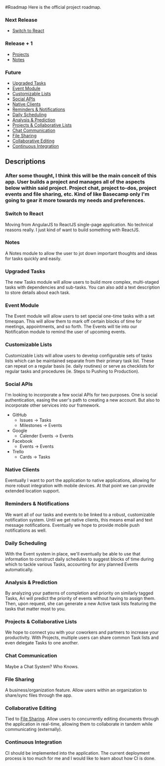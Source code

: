 #Roadmap
Here is the official project roadmap.

### Next Release
- [Switch to React](#switch-to-react)

### Release + 1
- [Projects](#projects)
- [Notes](#notes)

### Future
- [Upgraded Tasks](#upgraded-tasks)
- [Event Module](#event-module)
- [Customizable Lists](#customizable-lists)
- [Social APIs](#social-apis)
- [Native Clients](#native-clients)
- [Reminders & Notifications](#reminders--notifications)
- [Daily Scheduling](#daily-scheduling)
- [Analysis & Prediction](#analysis--prediction)
- [Projects & Collaborative Lists](#projects--collaborative-lists)
- [Chat Communication](#chat-communication)
- [File Sharing](#file-sharing)
- [Collaborative Editing](#collaborative-editing)
- [Continuous Integration](#continuous-integration)

## Descriptions

### After some thought, I think this will be the main conceit of this app. User builds a project and manages all of the aspects below within said project. Project chat, project to-dos, project events and file sharing, etc. Kind of like Basecamp only I'm going to gear it more towards my needs and preferences.

### Switch to React
Moving from AngularJS to ReactJS single-page application. No technical reasons really. I just kind of want to build something with ReactJS.

### Notes
A Notes module to allow the user to jot down important thoughts and ideas for tasks quickly and easily.

### Upgraded Tasks
The new Tasks module will allow users to build more complex, multi-staged tasks with dependencies and sub-tasks. You can also add a text description to store details about each task.

### Event Module
The Event module will allow users to set special one-time tasks with a set timespan. This will allow them to mark off certain blocks of time for meetings, appointments, and so forth. The Events will tie into our Notification module to remind the user of upcoming events.

### Customizable Lists
Customizable Lists will allow users to develop configurable sets of tasks lists which can be maintained separate from their primary task list. These can repeat on a regular basis (ie. daily routines) or serve as checklists for regular tasks and procedures (ie. Steps to Pushing to Production).

### Social APIs
I'm looking to incorporate a few social APIs for two purposes. One is social authentication, easing the user's path to creating a new account. But also to incorporate other services into our framework.
- GitHub
  - Issues -> Tasks
  - Milestones -> Events
- Google
  - Calender Events -> Events
- Facebook
  - Events -> Events
- Trello
  - Cards -> Tasks


### Native Clients
Eventually I want to port the application to native applications, allowing for more robust integration with mobile devices. At that point we can provide extended location support.

### Reminders & Notifications
We want all of our tasks and events to be linked to a robust, customizable notification system. Until we get native clients, this means email and text message notifications. Eventually we hope to provide mobile push notifications as well.

### Daily Scheduling
With the Event system in place, we'll eventually be able to use that information to construct daily schedules to suggest blocks of time during which to tackle various Tasks, accounting for any planned Events automatically.

### Analysis & Prediction
By analyzing your patterns of completion and priority on similarly tagged Tasks, Ari will predict the priority of events without having to assign them. Then, upon request, she can generate a new Active task lists featuring the tasks that matter most to you.

### Projects & Collaborative Lists
We hope to connect you with your coworkers and partners to increase your productivity. With Projects, multiple users can share common Task lists and even delegate Tasks to one another.

### Chat Communication
Maybe a Chat System? Who Knows.

### File Sharing
A business/organization feature. Allow users within an organization to share/sync files through the app.

### Collaborative Editing
Tied to [File Sharing](#file-sharing). Allow users to concurrently editing documents through the application in real-time, allowing them to collaborate in tandem while communicating (externally).

### Continuous Integration
CI should be implemented into the application. The current deployment process is too much for me and I would like to learn about how CI is done.
